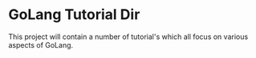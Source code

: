 # GoLang Tutorial Dir

This project will contain a number of tutorial's which all focus on various 
aspects of GoLang.

